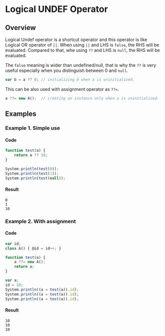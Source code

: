 # Logical UNDEF Operator

## Overview

Logical Undef operator is a shortcut operator and this operator is like Logical OR operator of `||`.
When using `||` and LHS is `false`, the RHS will be evaluated.
Compared to that, whe using `??` and LHS is `null`, the RHS will be evaluated.

The `false` meaning is wider than undefined/null,
that is why the `??` is very useful especially when you distinguish between 0 and `null`.

```javascript
var b = a ?? 0; // initializing 0 when a is uninitialized.
```

This can be also used with assignment operator as `??=`.

```javascript
a ??= new A();  // creating an instance only when a is uninitialized.
```

## Examples

### Example 1. Simple use

#### Code

```javascript
function test(a) {
    return a ?? 10;
}

System.println(test(0));
System.println(test(1));
System.println(test(null));
```

#### Result

```
0
1
10
```

### Example 2. With assignment

#### Code

```javascript
var id;
class A() { @id = id++; }

function test(a) {
    a ??= new A();
    return a;
}

var a;
id = 10;
System.println((a = test(a)).id);
System.println((a = test(a)).id);
System.println((a = test(a)).id);
```

#### Result

```
10
10
10
```
